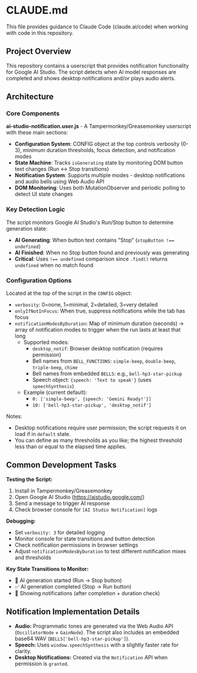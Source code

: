 # CLAUDE.md

This file provides guidance to Claude Code (claude.ai/code) when working with code in this repository.

## Project Overview

This repository contains a userscript that provides notification functionality for Google AI Studio. The script detects when AI model responses are completed and shows desktop notifications and/or plays audio alerts.

## Architecture

### Core Components

**ai-studio-notification.user.js** - A Tampermonkey/Greasemonkey userscript with these main sections:

- **Configuration System**: CONFIG object at the top controls verbosity (0-3), minimum duration thresholds, focus detection, and notification modes
- **State Machine**: Tracks `isGenerating` state by monitoring DOM button text changes (Run ↔ Stop transitions)
- **Notification System**: Supports multiple modes - desktop notifications and audio bells using Web Audio API
- **DOM Monitoring**: Uses both MutationObserver and periodic polling to detect UI state changes

### Key Detection Logic

The script monitors Google AI Studio's Run/Stop button to determine generation state:
- **AI Generating**: When button text contains "Stop" (`stopButton !== undefined`)
- **AI Finished**: When no Stop button found and previously was generating
- **Critical**: Uses `!== undefined` comparison since `.find()` returns `undefined` when no match found

### Configuration Options

Located at the top of the script in the `CONFIG` object:
- `verbosity`: 0=none, 1=minimal, 2=detailed, 3=very detailed
- `onlyIfNotInFocus`: When true, suppress notifications while the tab has focus
- `notificationModesByDuration`: Map of minimum duration (seconds) → array of notification modes to trigger when the run lasts at least that long
  - Supported modes:
    - `desktop_notif`: Browser desktop notification (requires permission)
    - Bell names from `BELL_FUNCTIONS`: `simple-beep`, `double-beep`, `triple-beep`, `chime`
    - Bell names from embedded `BELLS`: e.g., `bell-hp3-star-pickup`
    - Speech object: `{speech: 'Text to speak'}` (uses `speechSynthesis`)
  - Example (current default):
    - `0: ['simple-beep', {speech: 'Gemini Ready!'}]`
    - `10: ['bell-hp3-star-pickup', 'desktop_notif']`

Notes:
- Desktop notifications require user permission; the script requests it on load if in `default` state.
- You can define as many thresholds as you like; the highest threshold less than or equal to the elapsed time applies.

## Common Development Tasks

**Testing the Script:**
1. Install in Tampermonkey/Greasemonkey
2. Open Google AI Studio (https://aistudio.google.com/)
3. Send a message to trigger AI response
4. Check browser console for `[AI Studio Notification]` logs

**Debugging:**
- Set `verbosity: 3` for detailed logging
- Monitor console for state transitions and button detection
- Check notification permissions in browser settings
- Adjust `notificationModesByDuration` to test different notification mixes and thresholds

**Key State Transitions to Monitor:**
- 🚀 AI generation started (Run → Stop button)
- ✅ AI generation completed (Stop → Run button)
- 🔔 Showing notifications (after completion + duration check)

## Notification Implementation Details

- **Audio:** Programmatic tones are generated via the Web Audio API (`OscillatorNode` + `GainNode`). The script also includes an embedded base64 WAV (`BELLS['bell-hp3-star-pickup']`).
- **Speech:** Uses `window.speechSynthesis` with a slightly faster rate for clarity.
- **Desktop Notifications:** Created via the `Notification` API when permission is `granted`.
